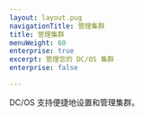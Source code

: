 ```yaml
---
layout: layout.pug
navigationTitle: 管理集群
title: 管理集群
menuWeight: 60
enterprise: true
excerpt: 管理您的 DC/OS 集群
enterprise: false

---
```


DC/OS 支持便捷地设置和管理集群。
